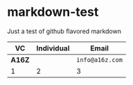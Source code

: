 # markdown-test
Just a test of github flavored markdown


VC | Individual | Email
--- | --- | ---
**A16Z** |  | `info@a16z.com`
1 | 2 | 3
